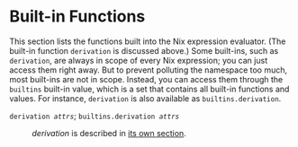# Built-in Functions

This section lists the functions built into the Nix expression
evaluator. (The built-in function `derivation` is discussed above.)
Some built-ins, such as `derivation`, are always in scope of every Nix
expression; you can just access them right away. But to prevent
polluting the namespace too much, most built-ins are not in
scope. Instead, you can access them through the `builtins` built-in
value, which is a set that contains all built-in functions and values.
For instance, `derivation` is also available as `builtins.derivation`.

<dl>
  <dt><code>derivation <var>attrs</var></code>;
      <code>builtins.derivation <var>attrs</var></code></dt>
  <dd><p><var>derivation</var> is described in
         <a href="derivations.md">its own section</a>.</p></dd>
